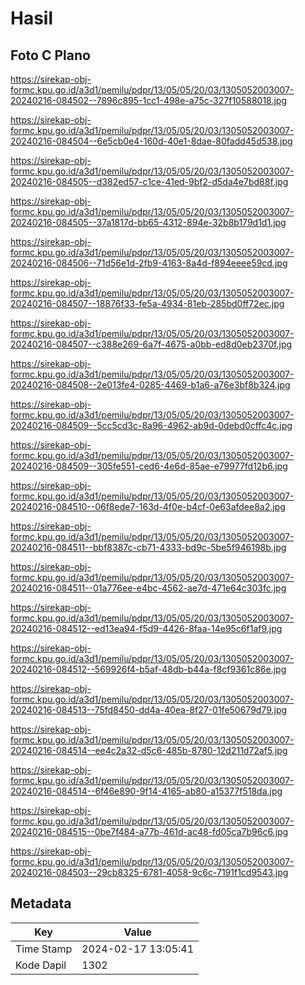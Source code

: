 # Hasil

## Foto C Plano

https://sirekap-obj-formc.kpu.go.id/a3d1/pemilu/pdpr/13/05/05/20/03/1305052003007-20240216-084502--7896c895-1cc1-498e-a75c-327f10588018.jpg

https://sirekap-obj-formc.kpu.go.id/a3d1/pemilu/pdpr/13/05/05/20/03/1305052003007-20240216-084504--6e5cb0e4-160d-40e1-8dae-80fadd45d538.jpg

https://sirekap-obj-formc.kpu.go.id/a3d1/pemilu/pdpr/13/05/05/20/03/1305052003007-20240216-084505--d382ed57-c1ce-41ed-9bf2-d5da4e7bd88f.jpg

https://sirekap-obj-formc.kpu.go.id/a3d1/pemilu/pdpr/13/05/05/20/03/1305052003007-20240216-084505--37a1817d-bb65-4312-894e-32b8b179d1d1.jpg

https://sirekap-obj-formc.kpu.go.id/a3d1/pemilu/pdpr/13/05/05/20/03/1305052003007-20240216-084506--71d56e1d-2fb9-4163-8a4d-f894eeee59cd.jpg

https://sirekap-obj-formc.kpu.go.id/a3d1/pemilu/pdpr/13/05/05/20/03/1305052003007-20240216-084507--18876f33-fe5a-4934-81eb-285bd0ff72ec.jpg

https://sirekap-obj-formc.kpu.go.id/a3d1/pemilu/pdpr/13/05/05/20/03/1305052003007-20240216-084507--c388e269-6a7f-4675-a0bb-ed8d0eb2370f.jpg

https://sirekap-obj-formc.kpu.go.id/a3d1/pemilu/pdpr/13/05/05/20/03/1305052003007-20240216-084508--2e013fe4-0285-4469-b1a6-a76e3bf8b324.jpg

https://sirekap-obj-formc.kpu.go.id/a3d1/pemilu/pdpr/13/05/05/20/03/1305052003007-20240216-084509--5cc5cd3c-8a96-4962-ab9d-0debd0cffc4c.jpg

https://sirekap-obj-formc.kpu.go.id/a3d1/pemilu/pdpr/13/05/05/20/03/1305052003007-20240216-084509--305fe551-ced6-4e6d-85ae-e79977fd12b6.jpg

https://sirekap-obj-formc.kpu.go.id/a3d1/pemilu/pdpr/13/05/05/20/03/1305052003007-20240216-084510--06f8ede7-163d-4f0e-b4cf-0e63afdee8a2.jpg

https://sirekap-obj-formc.kpu.go.id/a3d1/pemilu/pdpr/13/05/05/20/03/1305052003007-20240216-084511--bbf8387c-cb71-4333-bd9c-5be5f946198b.jpg

https://sirekap-obj-formc.kpu.go.id/a3d1/pemilu/pdpr/13/05/05/20/03/1305052003007-20240216-084511--01a776ee-e4bc-4562-ae7d-471e64c303fc.jpg

https://sirekap-obj-formc.kpu.go.id/a3d1/pemilu/pdpr/13/05/05/20/03/1305052003007-20240216-084512--ed13ea94-f5d9-4426-8faa-14e95c6f1af9.jpg

https://sirekap-obj-formc.kpu.go.id/a3d1/pemilu/pdpr/13/05/05/20/03/1305052003007-20240216-084512--569926f4-b5af-48db-b44a-f8cf9361c86e.jpg

https://sirekap-obj-formc.kpu.go.id/a3d1/pemilu/pdpr/13/05/05/20/03/1305052003007-20240216-084513--75fd8450-dd4a-40ea-8f27-01fe50679d79.jpg

https://sirekap-obj-formc.kpu.go.id/a3d1/pemilu/pdpr/13/05/05/20/03/1305052003007-20240216-084514--ee4c2a32-d5c6-485b-8780-12d211d72af5.jpg

https://sirekap-obj-formc.kpu.go.id/a3d1/pemilu/pdpr/13/05/05/20/03/1305052003007-20240216-084514--6f46e890-9f14-4165-ab80-a15377f518da.jpg

https://sirekap-obj-formc.kpu.go.id/a3d1/pemilu/pdpr/13/05/05/20/03/1305052003007-20240216-084515--0be7f484-a77b-461d-ac48-fd05ca7b96c6.jpg

https://sirekap-obj-formc.kpu.go.id/a3d1/pemilu/pdpr/13/05/05/20/03/1305052003007-20240216-084503--29cb8325-6781-4058-9c6c-7191f1cd9543.jpg


## Metadata

| Key        | Value               |
| ---------- | ------------------- |
| Time Stamp | 2024-02-17 13:05:41 |
| Kode Dapil | 1302                |



